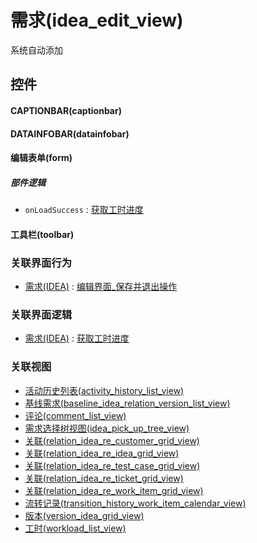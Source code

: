 # 需求(idea_edit_view)  <!-- {docsify-ignore-all} -->


系统自动添加



## 控件
#### CAPTIONBAR(captionbar)
#### DATAINFOBAR(datainfobar)
#### 编辑表单(form)

##### 部件逻辑
* `onLoadSuccess` : [获取工时进度](module/ProdMgmt/idea/uilogic/get_workload_schedule)
#### 工具栏(toolbar)


### 关联界面行为
  * [需求(IDEA)](module/ProdMgmt/idea) : [编辑界面_保存并退出操作](module/ProdMgmt/idea#界面行为)

### 关联界面逻辑
  * [需求(IDEA)](module/ProdMgmt/idea) : [获取工时进度](module/ProdMgmt/idea/uilogic/get_workload_schedule)

### 关联视图
  * [活动历史列表(activity_history_list_view)](app/view/activity_history_list_view)
  * [基线需求(baseline_idea_relation_version_list_view)](app/view/baseline_idea_relation_version_list_view)
  * [评论(comment_list_view)](app/view/comment_list_view)
  * [需求选择树视图(idea_pick_up_tree_view)](app/view/idea_pick_up_tree_view)
  * [关联(relation_idea_re_customer_grid_view)](app/view/relation_idea_re_customer_grid_view)
  * [关联(relation_idea_re_idea_grid_view)](app/view/relation_idea_re_idea_grid_view)
  * [关联(relation_idea_re_test_case_grid_view)](app/view/relation_idea_re_test_case_grid_view)
  * [关联(relation_idea_re_ticket_grid_view)](app/view/relation_idea_re_ticket_grid_view)
  * [关联(relation_idea_re_work_item_grid_view)](app/view/relation_idea_re_work_item_grid_view)
  * [流转记录(transition_history_work_item_calendar_view)](app/view/transition_history_work_item_calendar_view)
  * [版本(version_idea_grid_view)](app/view/version_idea_grid_view)
  * [工时(workload_list_view)](app/view/workload_list_view)

<script>
 const { createApp } = Vue
  createApp({
    data() {
      return {

      }
    }
  }).use(ElementPlus).mount('#app')
</script>